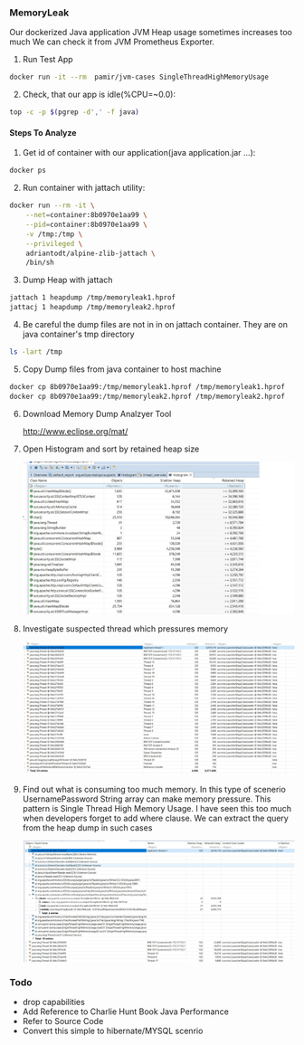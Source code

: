 ### MemoryLeak
Our dockerized Java application JVM Heap usage sometimes increases too much 
We can check it from JVM Prometheus Exporter. 


1. Run Test App
```bash
docker run -it --rm  pamir/jvm-cases SingleThreadHighMemoryUsage
```


2. Check, that our app is idle(%CPU=~0.0):
```bash
top -c -p $(pgrep -d',' -f java)
```

#### Steps To Analyze

1. Get id of container with our application(java application.jar ...):

```bash
docker ps
```

2. Run container with jattach utility:
```bash
docker run --rm -it \
	--net=container:8b0970e1aa99 \
	--pid=container:8b0970e1aa99 \
	-v /tmp:/tmp \
	--privileged \
	adriantodt/alpine-zlib-jattach \
	/bin/sh
```

3. Dump Heap with jattach
 
```bash
jattach 1 heapdump /tmp/memoryleak1.hprof
jattacj 1 heapdump /tmp/memoryleak2.hprof
```

4. Be careful the dump  files are not in in on jattach container. They are on java container's tmp directory
```bash
ls -lart /tmp
```

5. Copy Dump files from java container to host machine
```bash
docker cp 8b0970e1aa99:/tmp/memoryleak1.hprof /tmp/memoryleak1.hprof
docker cp 8b0970e1aa99:/tmp/memoryleak2.hprof /tmp/memoryleak2.hprof
```

6. Download Memory Dump Analzyer Tool</p>
http://www.eclipse.org/mat/


8. Open Histogram and sort by retained heap size</p>
![](img/single-thread-high-mem-usage-hist.jpg)

10. Investigate suspected thread which pressures memory </p>
![](img/single-thread-high-mem-usage-1.jpg)

11. Find out what is consuming too much memory. In this type of scenerio UsernamePassword String array can make memory pressure. This pattern is Single Thread High Memory Usage. I have seen this too much when developers forget to add where clause. We can extract the query from the heap dump in  such cases   </p>
![](img/single-thread-high-mem-usage-2.jpg)


### Todo
- drop capabilities
- Add Reference to Charlie Hunt Book Java Performance
- Refer to Source Code
- Convert this simple to hibernate/MYSQL scenrio